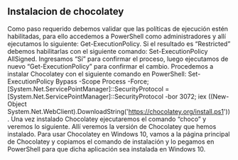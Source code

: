 ## Instalacion de chocolatey
Como paso requerido debemos validar que las políticas de ejecución estén habilitadas, para ello accedemos a PowerShell como administradores y allí ejecutamos lo siguiente:
Get-ExecutionPolicy.
Si el resultado es “Restricted” debemos habilitarlas con el siguiente comando:
Set-ExecutionPolicy AllSigned.
Ingresamos “Sí” para confirmar el proceso, luego ejecutamos de nuevo “Get-ExecutionPolicy” para confirmar el cambio. Procedemos a instalar Chocolatey con el siguiente comando en PowerShell:
Set-ExecutionPolicy Bypass -Scope Process -Force; [System.Net.ServicePointManager]::SecurityProtocol = [System.Net.ServicePointManager]::SecurityProtocol -bor 3072; iex ((New-Object System.Net.WebClient).DownloadString('https://chocolatey.org/install.ps1')).
Una vez instalado Chocolatey ejecutaremos el comando “choco” y veremos lo siguiente. Allí veremos la versión de Chocolatey que hemos instalado.
Para usar Chocolatey en Windows 10, vamos a la página principal de Chocolatey y copiamos el comando de instalación y lo pegamos en PowerShell para que dicha aplicación sea instalada en Windows 10.
